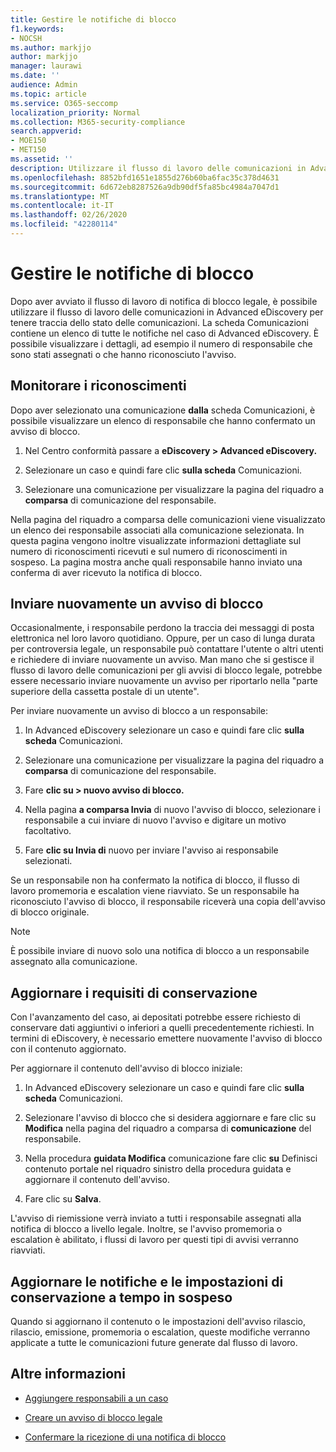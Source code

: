 ```yaml
---
title: Gestire le notifiche di blocco
f1.keywords:
- NOCSH
ms.author: markjjo
author: markjjo
manager: laurawi
ms.date: ''
audience: Admin
ms.topic: article
ms.service: O365-seccomp
localization_priority: Normal
ms.collection: M365-security-compliance
search.appverid:
- MOE150
- MET150
ms.assetid: ''
description: Utilizzare il flusso di lavoro delle comunicazioni in Advanced eDiscovery per tenere traccia dello stato delle notifiche di conservazione a livello legale e, se necessario, aggiornarle e inviarle di nuovo.
ms.openlocfilehash: 8852bfd1651e1855d276b60ba6fac35c378d4631
ms.sourcegitcommit: 6d672eb8287526a9db90df5fa85bc4984a7047d1
ms.translationtype: MT
ms.contentlocale: it-IT
ms.lasthandoff: 02/26/2020
ms.locfileid: "42280114"
---
```

# <a name="manage-hold-notifications"></a>Gestire le notifiche di blocco

Dopo aver avviato il flusso di lavoro di notifica di blocco legale, è possibile utilizzare il flusso di lavoro delle comunicazioni in Advanced eDiscovery per tenere traccia dello stato delle comunicazioni. La scheda Comunicazioni contiene un elenco di tutte le notifiche nel caso di Advanced eDiscovery. È possibile visualizzare i dettagli, ad esempio il numero di responsabile che sono stati assegnati o che hanno riconosciuto l'avviso.

## <a name="monitor-acknowledgments"></a>Monitorare i riconoscimenti

Dopo aver selezionato una comunicazione **dalla** scheda Comunicazioni, è possibile visualizzare un elenco di responsabile che hanno confermato un avviso di blocco. 

1. Nel Centro conformità passare a **eDiscovery > Advanced eDiscovery.**

2. Selezionare un caso e quindi fare clic **sulla scheda** Comunicazioni.

3. Selezionare una comunicazione per visualizzare la pagina del riquadro a **comparsa** di comunicazione del responsabile.

Nella pagina del riquadro a comparsa delle comunicazioni viene visualizzato un elenco dei responsabile associati alla comunicazione selezionata. In questa pagina vengono inoltre visualizzate informazioni dettagliate sul numero di riconoscimenti ricevuti e sul numero di riconoscimenti in sospeso. La pagina mostra anche quali responsabile hanno inviato una conferma di aver ricevuto la notifica di blocco.

## <a name="re-send-a-hold-notice"></a>Inviare nuovamente un avviso di blocco

Occasionalmente, i responsabile perdono la traccia dei messaggi di posta elettronica nel loro lavoro quotidiano. Oppure, per un caso di lunga durata per controversia legale, un responsabile può contattare l'utente o altri utenti e richiedere di inviare nuovamente un avviso. Man mano che si gestisce il flusso di lavoro delle comunicazioni per gli avvisi di blocco legale, potrebbe essere necessario inviare nuovamente un avviso per riportarlo nella "parte superiore della cassetta postale di un utente".

Per inviare nuovamente un avviso di blocco a un responsabile:

1. In Advanced eDiscovery selezionare un caso e quindi fare clic **sulla scheda** Comunicazioni.

2. Selezionare una comunicazione per visualizzare la pagina del riquadro a **comparsa** di comunicazione del responsabile.

3. Fare **clic su > nuovo avviso di blocco.**

4. Nella pagina **a comparsa Invia** di nuovo l'avviso di blocco, selezionare i responsabile a cui inviare di nuovo l'avviso e digitare un motivo facoltativo.

5. Fare **clic su Invia di** nuovo per inviare l'avviso ai responsabile selezionati.

Se un responsabile non ha confermato la notifica di blocco, il flusso di lavoro promemoria e escalation viene riavviato. Se un responsabile ha riconosciuto l'avviso di blocco, il responsabile riceverà una copia dell'avviso di blocco originale.

> [!NOTE]
> È possibile inviare di nuovo solo una notifica di blocco a un responsabile assegnato alla comunicazione. 

## <a name="update-preservation-requirements"></a>Aggiornare i requisiti di conservazione
  
Con l'avanzamento del caso, ai depositati potrebbe essere richiesto di conservare dati aggiuntivi o inferiori a quelli precedentemente richiesti. In termini di eDiscovery, è necessario emettere nuovamente l'avviso di blocco con il contenuto aggiornato.

Per aggiornare il contenuto dell'avviso di blocco iniziale:

1. In Advanced eDiscovery selezionare un caso e quindi fare clic **sulla scheda** Comunicazioni.

2. Selezionare l'avviso di blocco che si desidera aggiornare e fare clic su **Modifica** nella pagina del riquadro a comparsa di **comunicazione** del responsabile.

3. Nella procedura **guidata Modifica** comunicazione fare clic **su** Definisci contenuto portale nel riquadro sinistro della procedura guidata e aggiornare il contenuto dell'avviso.

4. Fare clic su **Salva**.

L'avviso di riemissione verrà inviato a tutti i responsabile assegnati alla notifica di blocco a livello legale. Inoltre, se l'avviso promemoria o escalation è abilitato, i flussi di lavoro per questi tipi di avvisi verranno riavviati.

## <a name="update-legal-hold-notifications-and-settings"></a>Aggiornare le notifiche e le impostazioni di conservazione a tempo in sospeso

Quando si aggiornano il contenuto o le impostazioni dell'avviso rilascio, rilascio, emissione, promemoria o escalation, queste modifiche verranno applicate a tutte le comunicazioni future generate dal flusso di lavoro.

## <a name="more-information"></a>Altre informazioni

- [Aggiungere responsabili a un caso](add-custodians-to-case.md)

- [Creare un avviso di blocco legale](create-hold-notification.md)

- [Confermare la ricezione di una notifica di blocco](acknowledge-hold-notification.md)
